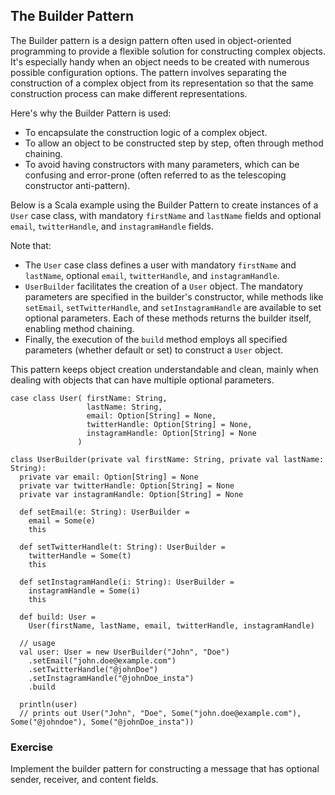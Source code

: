 ## The Builder Pattern

The Builder pattern is a design pattern often used in object-oriented programming to provide 
a flexible solution for constructing complex objects. 
It's especially handy when an object needs to be created with numerous possible configuration options. 
The pattern involves separating the construction of a complex object from its representation 
so that the same construction process can make different representations.

Here's why the Builder Pattern is used:
* To encapsulate the construction logic of a complex object.
* To allow an object to be constructed step by step, often through method chaining.
* To avoid having constructors with many parameters, which can be confusing and error-prone (often referred to as the telescoping constructor anti-pattern).

Below is a Scala example using the Builder Pattern to create instances of a `User` case class, with mandatory `firstName` 
and `lastName` fields and optional `email`, `twitterHandle`, and `instagramHandle` fields.

Note that:
* The `User` case class defines a user with mandatory `firstName` and `lastName`, optional `email`, `twitterHandle`, and `instagramHandle`.
* `UserBuilder` facilitates the creation of a `User` object. 
  The mandatory parameters are specified in the builder's constructor, while methods like `setEmail`, `setTwitterHandle`, 
  and `setInstagramHandle` are available to set optional parameters. 
  Each of these methods returns the builder itself, enabling method chaining.
* Finally, the execution of the `build` method employs all specified parameters (whether default or set) to construct a `User` object.

This pattern keeps object creation understandable and clean, mainly when dealing with objects that can have multiple optional parameters.



```
case class User( firstName: String,
                 lastName: String,
                 email: Option[String] = None,
                 twitterHandle: Option[String] = None,
                 instagramHandle: Option[String] = None
               )
               
class UserBuilder(private val firstName: String, private val lastName: String):
  private var email: Option[String] = None
  private var twitterHandle: Option[String] = None
  private var instagramHandle: Option[String] = None
  
  def setEmail(e: String): UserBuilder =
    email = Some(e)
    this

  def setTwitterHandle(t: String): UserBuilder =
    twitterHandle = Some(t)
    this

  def setInstagramHandle(i: String): UserBuilder =
    instagramHandle = Some(i)
    this

  def build: User =
    User(firstName, lastName, email, twitterHandle, instagramHandle)

  // usage
  val user: User = new UserBuilder("John", "Doe")
    .setEmail("john.doe@example.com")
    .setTwitterHandle("@johnDoe")
    .setInstagramHandle("@johnDoe_insta")
    .build
   
  println(user)
  // prints out User("John", "Doe", Some("john.doe@example.com"), Some("@johndoe"), Some("@johnDoe_insta"))
```

### Exercise

Implement the builder pattern for constructing a message that has optional sender, receiver, and content fields. 
